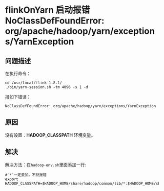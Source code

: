 flinkOnYarn 启动报错NoClassDefFoundError: org/apache/hadoop/yarn/exceptions/YarnException
================================================================================
## 问题描述 
在执行命令：
```shell
cd /usr/local/flink-1.8.1/
./bin/yarn-session.sh -tm 4096 -s 1 -d
```
报如下错误：
```
NoClassDefFoundError: org/apache/hadoop/yarn/exceptions/YarnException
```

## 原因 
没有设置：**HADOOP_CLASSPATH** 环境变量。

## 解决
解决方法：在`hadoop-env.sh`里面添加一行:
```shell
#`*`一定要加，不然报错
export HADOOP_CLASSPATH=$HADOOP_HOME/share/hadoop/common/lib/*:$HADOOP_HOME/share/hadoop/yarn/*:$HADOOP_HOME/share/hadoop/common/*:$HADOOP_HOME/share/hadoop/hdfs/*
```
